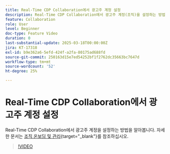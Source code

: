 ```yaml
---
title: Real-Time CDP Collaboration에서 광고주 계정 설정
description: Real-Time CDP Collaboration에서 광고주 계정(조직)을 설정하는 방법에 대해 알아봅니다.
feature: Collaboration
role: User
level: Beginner
doc-type: Feature Video
duration: 0
last-substantial-update: 2025-03-18T00:00:00Z
jira: KT-17318
exl-id: b9e362a6-5efd-424f-a2fa-80175ad688fd
source-git-commit: 250163d15e7ed54252bf1f2762dc35663bc7647d
workflow-type: tm+mt
source-wordcount: '52'
ht-degree: 25%

---
```


# Real-Time CDP Collaboration에서 광고주 계정 설정

Real-Time CDP Collaboration에서 광고주 계정을 설정하는 방법을 알아봅니다. 자세한 문서는 [조직 온보딩 및 관리](https://experienceleague.adobe.com/ko/docs/real-time-cdp-collaboration/using/setup/onboard-organization){target="_blank"}를 참조하십시오.

>[!VIDEO](https://video.tv.adobe.com/v/3452264/?learn=on&enablevpops)

